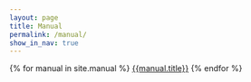 ```yaml
---
layout: page 
title: Manual 
permalink: /manual/
show_in_nav: true
---
```

{% for manual in site.manual %}
  <a href="{{ manual.url | replace:'' | prepend site.url,'' | prepend: site.baseurl | prepend: site.url }}">{{manual.title}}</a>
{% endfor %}
